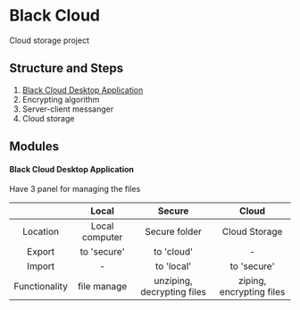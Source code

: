 # Black Cloud #

Cloud storage project

## Structure and Steps

1) [Black Cloud Desktop Application](#black-cloud-desktop-application)
2) Encrypting algorithm
3) Server-client messanger
4) Cloud storage

## Modules

#### Black Cloud Desktop Application

Have 3 panel for managing the files

| |Local|Secure|Cloud|
|:---:|:---:|:---:|:---:|
|Location|Local computer|Secure folder|Cloud Storage|
|Export| to 'secure' | to 'cloud' | - |  
|Import| - | to 'local' | to 'secure' |
|Functionality| file manage | unziping, decrypting files | ziping, encrypting files |
